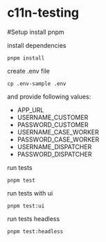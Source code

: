 # c11n-testing

#Setup
install pnpm

install dependencies

```
pnpm install
```

create .env file

```
cp .env-sample .env
```

and provide following values:

- APP_URL
- USERNAME_CUSTOMER
- PASSWORD_CUSTOMER
- USERNAME_CASE_WORKER
- PASSWORD_CASE_WORKER
- USERNAME_DISPATCHER
- PASSWORD_DISPATCHER

run tests

```
pnpm test
```

run tests with ui

```
pnpm test:ui
```

run tests headless

```
pnpm test:headless
```
